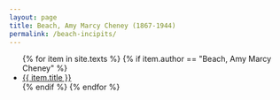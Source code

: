 ```yaml
---
layout: page
title: Beach, Amy Marcy Cheney (1867-1944)
permalink: /beach-incipits/
---
```


<ul class="texts">
    {% for item in site.texts %}
      {% if item.author == "Beach, Amy Marcy Cheney" %}
          <li><a href="{{ site.baseurl }}{{ item.url }}">
        {{ item.title }}</a></li>
      {% endif %}
    {% endfor %}
</ul>
